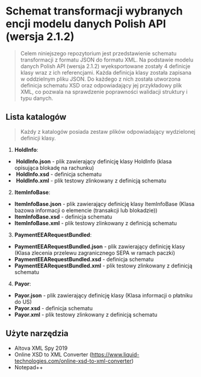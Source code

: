 # Schemat transformacji wybranych encji modelu danych Polish API (wersja 2.1.2)

> Celem niniejszego repozytorium jest przedstawienie schematu transformacji z formatu JSON do formatu XML. Na podstawie modelu danych Polish API (wersja 2.1.2) wyeksportowane zostały 4 definicje klasy wraz z ich referencjami. Każda definicja klasy została zapisana w oddzielnym pliku JSON. Do każdego z nich została utworzona definicja schematu XSD oraz odpowiadający jej przykładowy plik XML, co pozwala na sprawdzenie poprawności walidacji struktury i typu danych. 


## Lista katalogów 

> Każdy z katalogów posiada zestaw plików odpowiadający wydzielonej definicji klasy. 

1. **HoldInfo**:
  * &nbsp;**HoldInfo.json** - plik zawierający definicję klasy HoldInfo (klasa opisująca blokadę na rachunku)
  * &nbsp;**HoldInfo.xsd** - definicja schematu  
  * &nbsp;**HoldInfo.xml** - plik testowy zlinkowany z definicją schematu
  
2. **ItemInfoBase**:
  * **ItemInfoBase.json** - plik zawierający definicję klasy ItemInfoBase (Klasa bazowa informacji o elemencie (transakcji lub blokadzie))
  * **ItemInfoBase.xsd** - definicja schematu
  * **ItemInfoBase.xml** - plik testowy zlinkowany z definicją schematu
  
3. **PaymentEEARequestBundled**:
  * **PaymentEEARequestBundled.json** - plik zawierający definicję klasy (Klasa zlecenia przelewu zagranicznego SEPA w ramach paczki)
  * **PaymentEEARequestBundled.xsd** - definicja schematu
  * **PaymentEEARequestBundled.xml** - plik testowy zlinkowany z definicją schematu

4. **Payor**:
  * **Payor.json** - plik zawierający definicję klasy (Klasa informacji o płatniku do US)
  * **Payor.xsd** - definicja schematu
  * **Payor.xml** - plik testowy zlinkowany z definicją schematu


## Użyte narzędzia

* Altova XML Spy 2019
* Online XSD to XML Converter (https://www.liquid-technologies.com/online-xsd-to-xml-converter)
* Notepad++


